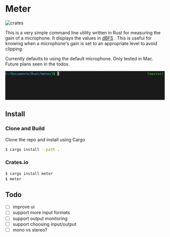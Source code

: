# Meter
![crates](https://img.shields.io/crates/v/meter)

This is a very simple command line utility written in Rust for measuring the gain of a microphone. It displays the
values in
[dBFS](https://en.wikipedia.org/wiki/DBFS#:~:text=Decibels%20relative%20to%20full%20scale,relative%20to%20overload%20(dBO).)
. This is useful for knowing when a microphone's gain is set to an appropriate level to avoid clipping.

Currently defaults to using the default microphone. Only tested in Mac. Future plans seen in the todos.

![example](media/level-meter.gif)

## Install

### Clone and Build

Clone the repo and install using Cargo

```bash
$ cargo install --path .
```

### Crates.io

```bash
$ cargo install meter
$ meter
```


## Todo

- [ ] improve ui
- [ ] support more input formats
- [ ] support output monitoring
- [ ] support choosing input/output
- [ ] mono vs stereo?
